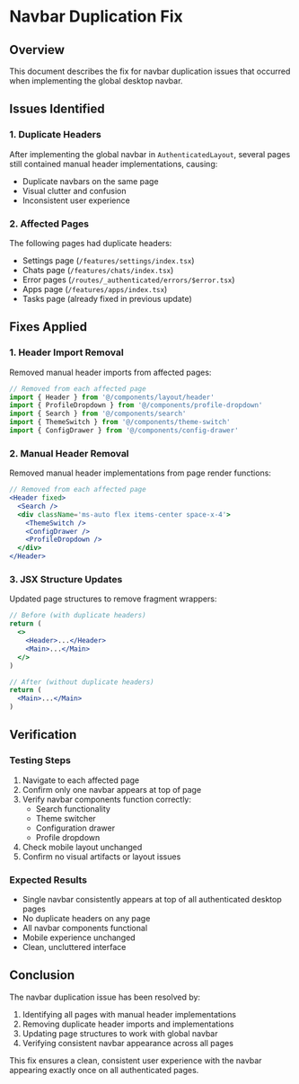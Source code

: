 # Navbar Duplication Fix

## Overview
This document describes the fix for navbar duplication issues that occurred when implementing the global desktop navbar.

## Issues Identified

### 1. Duplicate Headers
After implementing the global navbar in `AuthenticatedLayout`, several pages still contained manual header implementations, causing:
- Duplicate navbars on the same page
- Visual clutter and confusion
- Inconsistent user experience

### 2. Affected Pages
The following pages had duplicate headers:
- Settings page (`/features/settings/index.tsx`)
- Chats page (`/features/chats/index.tsx`)
- Error pages (`/routes/_authenticated/errors/$error.tsx`)
- Apps page (`/features/apps/index.tsx`)
- Tasks page (already fixed in previous update)

## Fixes Applied

### 1. Header Import Removal
Removed manual header imports from affected pages:
```jsx
// Removed from each affected page
import { Header } from '@/components/layout/header'
import { ProfileDropdown } from '@/components/profile-dropdown'
import { Search } from '@/components/search'
import { ThemeSwitch } from '@/components/theme-switch'
import { ConfigDrawer } from '@/components/config-drawer'
```

### 2. Manual Header Removal
Removed manual header implementations from page render functions:
```jsx
// Removed from each affected page
<Header fixed>
  <Search />
  <div className='ms-auto flex items-center space-x-4'>
    <ThemeSwitch />
    <ConfigDrawer />
    <ProfileDropdown />
  </div>
</Header>
```

### 3. JSX Structure Updates
Updated page structures to remove fragment wrappers:
```jsx
// Before (with duplicate headers)
return (
  <>
    <Header>...</Header>
    <Main>...</Main>
  </>
)

// After (without duplicate headers)
return (
  <Main>...</Main>
)
```

## Verification

### Testing Steps
1. Navigate to each affected page
2. Confirm only one navbar appears at top of page
3. Verify navbar components function correctly:
   - Search functionality
   - Theme switcher
   - Configuration drawer
   - Profile dropdown
4. Check mobile layout unchanged
5. Confirm no visual artifacts or layout issues

### Expected Results
- Single navbar consistently appears at top of all authenticated desktop pages
- No duplicate headers on any page
- All navbar components functional
- Mobile experience unchanged
- Clean, uncluttered interface

## Conclusion

The navbar duplication issue has been resolved by:
1. Identifying all pages with manual header implementations
2. Removing duplicate header imports and implementations
3. Updating page structures to work with global navbar
4. Verifying consistent navbar appearance across all pages

This fix ensures a clean, consistent user experience with the navbar appearing exactly once on all authenticated pages.